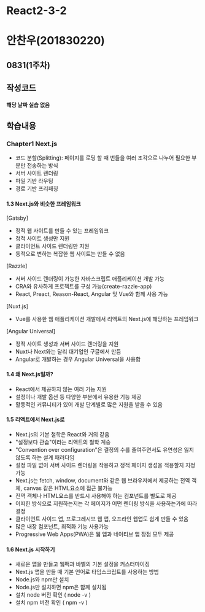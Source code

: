 # React2-3-2

# 안찬우(201830220)

## 0831(1주차)

## 작성코드
#### 해당 날짜 실습 없음

## 학습내용
### Chapter1 Next.js
- 코드 분할(Splitting): 페이지를 로딩 할 때 번들을 여러 조각으로 나누어 필요한 부분만 전송하는 방식
- 서버 사이트 렌더링
- 파일 기반 라우팅
- 경로 기반 프리패칭

#### 1.3 Next.js와 비슷한 프레임워크   
[Gatsby]   
  - 정적 웹 사이트를 만들 수 있는 프레임워크
  - 정적 사이트 생성만 지원
  - 클라이언트 사이드 렌더링만 지원
  - 동적으로 변하는 복잡한 웹 사이트는 만들 수 없음

[Razzle]   
  - 서버 사이드 렌더링이 가능한 자바스크립트 애플리케이션 개발 가능
  - CRA와 유사하게 프로젝트를 구성 가능(create-razzle-app)
  - React, Preact, Reason-React, Angular 및 Vue와 함께 사용 가능

[Nuxt.js]
  - Vue를 사용한 웹 애플리케이션 개발에서 리액트의 Next.js에 해당하는 프레임워크

[Angular Universal]
  - 정적 사이트 생성과 서버 사이드 렌더링을 지원
  - Nuxt나 Next와는 달리 대기업인 구글에서 만듬
  - Angular로 개발하는 경우 Angular Universal을 사용함
 
#### 1.4 왜 Next.js일까?
  - React에서 제공하지 않는 여러 기능 지원
  - 설정이나 개발 옵션 등 다양한 부분에서 유용한 기능 제공
  - 활동적인 커뮤니티가 있어 개발 단계별로 많은 지원을 받을 수 있음

#### 1.5 리액트에서 Next.js로
  - Next.js의 기본 철학은 React와 거의 같음
  - "설정보다 관습"이라는 리액트의 철학 계승
  - "Convention over configuration"은 결정의 수를 줄여주면서도 유연성은 잃지 않도록 하는 설계 패러다임
  - 설정 파일 없이 서버 사이드 렌더링을 작용하고 정적 페이지 생성을 적용할지 지정 가능
  - Next.js는 fetch, window, document와 같은 웹 브라우저에서 제공하는 전역 객체, canvas 같은 HTML요소에 접근 불가능
  - 전역 객체나 HTML요소를 반드시 사용해야 하는 컴포넌트를 별도로 제공
  - 어떠한 방식으로 지원하는지는 각 페이지가 어떤 렌더링 방식을 사용하는가에 따라 결정
  - 클라이언트 사이드 앱, 프로그레시브 웹 앱, 오프라인 웹앱도 쉽게 만들 수 있음
  - 많은 내장 컴포넌트, 최적화 기능 사용가능
  - Progressive Web Apps(PWA)은 웹 앱과 네이티브 앱 장점 모두 제공

#### 1.6 Next.js 시작하기
  - 새로운 앱을 만들고 웹팩과 바벨의 기본 설정을 커스터마이징
  - Next.js 앱을 만들 때 기본 언어로 타입스크립트를 사용하는 방법
  - Node.js와 npm만 설치
  - Node.js만 설치하면 npm은 함께 설치됨
  - 설치 node 버전 확인 ( node -v )
  - 설치 npm 버전 확인 ( npm -v )


